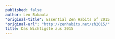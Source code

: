 ```yaml
---
published: false
author: Leo Babauta
"original-title": Essential Zen Habits of 2015
"original-url": "http://zenhabits.net/zh2015/"
title: Das Wichtigste aus 2015
---
```


